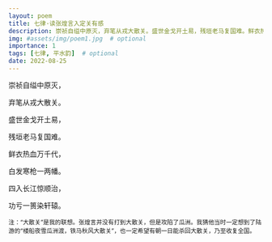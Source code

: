 ```yaml
---
layout: poem
title: 七律·读张煌言入定关有感
description: 崇祯自缢中原灭，弃笔从戎大散关。盛世金戈开土易，残垣老马复国难。鲜衣热血万千代，白发寒枪一两幡。四入长江惊顺治，功亏一篑染轩辕。
img: #assets/img/poem1.jpg  # optional
importance: 1
tags: [七律, 平水韵]  # optional
date: 2022-08-25
--- 
```



崇祯自缢中原灭，

弃笔从戎大散关。

盛世金戈开土易，

残垣老马复国难。

鲜衣热血万千代，

白发寒枪一两幡。

四入长江惊顺治，

功亏一篑染轩辕。


<small>注：“大散关”是我的联想。张煌言并没有打到大散关，但是攻陷了瓜洲。我猜他当时一定想到了陆游的“楼船夜雪瓜洲渡，铁马秋风大散关”，也一定希望有朝一日能杀回大散关，乃至收复全国。</small>